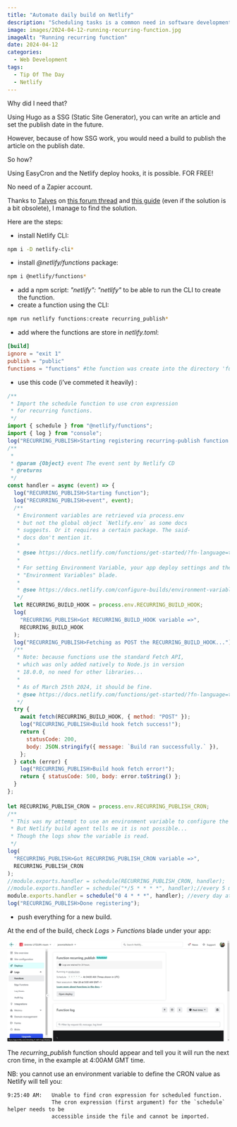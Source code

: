 ```yaml
---
title: "Automate daily build on Netlify"
description: "Scheduling tasks is a common need in software development. With my Hugo blogs, I needed such a task to automate the publishing workflow of my article."
image: images/2024-04-12-running-recurring-function.jpg
imageAlt: "Running recurring function"
date: 2024-04-12
categories:
  - Web Development
tags:
  - Tip Of The Day
  - Netlify
---
```


Why did I need that?

Using Hugo as a SSG (Static Site Generator), you can write an article and set the publish date in the future.

However, because of how SSG work, you would need a build to publish the article on the publish date.

So how?

Using EasyCron and the Netlify deploy hooks, it is possible. FOR FREE!

No need of a Zapier account.

Thanks to [Talves](https://answers.netlify.com/u/talves) on [this forum thread](https://answers.netlify.com/t/scheduling-builds-and-deploys-with-netlify/2563/5) and [this guide](https://www.raymondcamden.com/2022/02/04/an-early-look-at-netlify-scheduled-functions) (even if the solution is a bit obsolete), I manage to find the solution.

Here are the steps:

- install Netlify CLI:

```bash
npm i -D netlify-cli*
```

- install _@netlify/functions_ package:

```bash
npm i @netlify/functions*
```

- add a npm script: _"netlify": "netlify"_ to be able to run the CLI to create the function.
- create a function using the CLI:

```bash
npm run netlify functions:create recurring_publish*
```

- add where the functions are store in _netlify.toml_:

```toml
[build]
ignore = "exit 1"
publish = "public"
functions = "functions" #the function was create into the directory 'functions' at the root of your repository.
```

- use this code (i’ve commeted it heavily) :

```jsx
/**
 * Import the schedule function to use cron expression
 * for recurring functions.
 */
import { schedule } from "@netlify/functions";
import { log } from "console";
log("RECURRING_PUBLISH>Starting registering recurring-publish function...");
/**
 *
 * @param {Object} event The event sent by Netlify CD
 * @returns
 */
const handler = async (event) => {
  log("RECURRING_PUBLISH>Starting function");
  log("RECURRING_PUBLISH>event", event);
  /**
   * Environment variables are retrieved via process.env
   * but not the global object `Netlify.env` as some docs
   * suggests. Or it requires a certain package. The said-
   * docs don't mention it.
   *
   * @see https://docs.netlify.com/functions/get-started/?fn-language=ts#environment-variables
   *
   * For setting Environment Variable, your app deploy settings and the
   * "Environment Variables" blade.
   *
   * @see https://docs.netlify.com/configure-builds/environment-variables/
   */
  let RECURRING_BUILD_HOOK = process.env.RECURRING_BUILD_HOOK;
  log(
    "RECURRING_PUBLISH>Got RECURRING_BUILD_HOOK variable =>",
    RECURRING_BUILD_HOOK
  );
  log("RECURRING_PUBLISH>Fetching as POST the RECURRING_BUILD_HOOK...");
  /**
   * Note: because functions use the standard Fetch API,
   * which was only added natively to Node.js in version
   * 18.0.0, no need for other libraries...
   *
   * As of March 25th 2024, it should be fine.
   * @see https://docs.netlify.com/functions/get-started/?fn-language=ts#runtime
   */
  try {
    await fetch(RECURRING_BUILD_HOOK, { method: "POST" });
    log("RECURRING_PUBLISH>Build hook fetch success!");
    return {
      statusCode: 200,
      body: JSON.stringify({ message: `Build ran successfully.` }),
    };
  } catch (error) {
    log("RECURRING_PUBLISH>Build hook fetch error!");
    return { statusCode: 500, body: error.toString() };
  }
};

let RECURRING_PUBLISH_CRON = process.env.RECURRING_PUBLISH_CRON;
/**
 * This was my attempt to use an environment variable to configure the cron.
 * But Netlify build agent tells me it is not possible...
 * Though the logs show the variable is read.
 */
log(
  "RECURRING_PUBLISH>Got RECURRING_PUBLISH_CRON variable =>",
  RECURRING_PUBLISH_CRON
);
//module.exports.handler = schedule(RECURRING_PUBLISH_CRON, handler);
//module.exports.handler = schedule("*/5 * * * *", handler);//every 5 min
module.exports.handler = schedule("0 4 * * *", handler); //every day at 4am GMT
log("RECURRING_PUBLISH>Done registering");
```

- push everything for a new build.

At the end of the build, check _Logs > Functions_ blade under your app:

![Example on my french website](images/2024-04-12-running-recurring-function.jpg)

The _recurring_publish_ function should appear and tell you it will run the next cron time, in the example at 4:00AM GMT time.

NB: you cannot use an environment variable to define the CRON value as Netlify will tell you:

```log
9:25:40 AM:   Unable to find cron expression for scheduled function.
              The cron expression (first argument) for the `schedule` helper needs to be
              accessible inside the file and cannot be imported.
```
